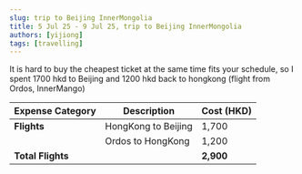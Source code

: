 ```yaml
---
slug: trip to Beijing InnerMongolia
title: 5 Jul 25 - 9 Jul 25, trip to Beijing InnerMongolia
authors: [yijiong]
tags: [travelling]
---
```


It is hard to buy the cheapest ticket at the same time fits your schedule, so I spent 1700 hkd to Beijing and 1200 hkd back to hongkong (flight from Ordos, InnerMango)

| **Expense Category** | **Description**                  | **Cost (HKD)** |
|----------------------|----------------------------------|-----------------|
| **Flights**          |  HongKong to Beijing                | 1,700           |
|                      | Ordos to HongKong            | 1,200           |
| **Total Flights**    |                                  | **2,900**       |


